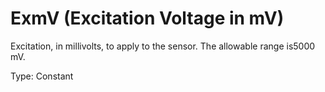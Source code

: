 # ExmV (Excitation Voltage in mV)

Excitation, in millivolts, to apply to the sensor. The allowable range is5000 mV.

Type: Constant
